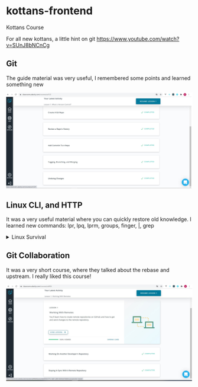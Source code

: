 # kottans-frontend
Kottans Course

For all new kottans, a little hint on git https://www.youtube.com/watch?v=SUnJ8bNCnCg


## Git 

The guide material was very useful, I remembered some points and learned something new

![Udacity](/task_linux_cli/Udacity.jpg)

## Linux CLI, and HTTP

It was a very useful material where you can quickly restore old knowledge.
I learned new commands:
lpr, lpq, lprm, groups, finger, |, grep

<details>
	<summary>
  		Linux Survival
 	</summary>

![linux_survival](/task_linux_cli/Congratulations!.jpg)
![linux_survival](/task_linux_cli/Quiz1.jpg)
![linux_survival](/task_linux_cli/Quiz2.jpg)
![linux_survival](/task_linux_cli/Quiz3.jpg)
![linux_survival](/task_linux_cli/Quiz4.jpg)

</details>

## Git Collaboration

It was a very short course, where they talked about the rebase and upstream.
I really liked this course!

![Collaboration](/task_git_collaboration/Collaboration.jpg)